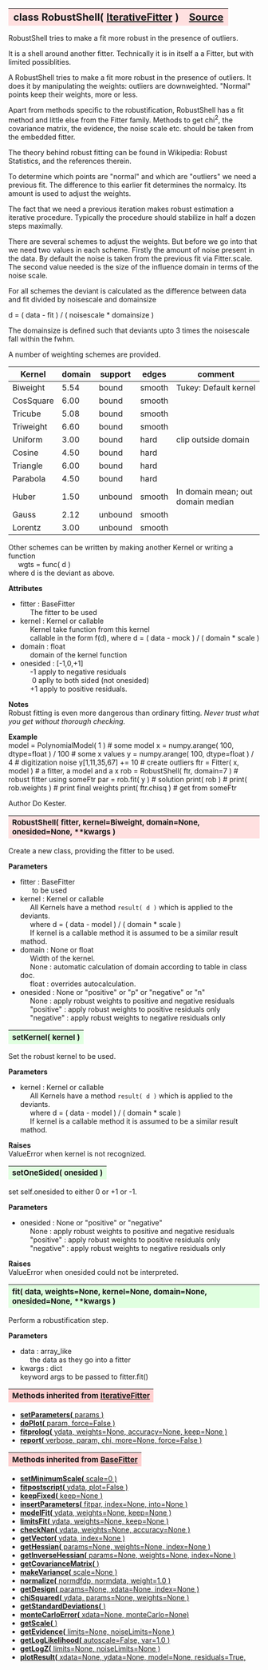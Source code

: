 ---
---
<br><br>

<a name="RobustShell"></a>
<table><thead style="background-color:#FFE0E0; width:100%; font-size:20px"><tr><th style="text-align:left">
<strong>class RobustShell(</strong> <a href="./IterativeFitter.html">IterativeFitter</a> )</th><th style="text-align:right"><a href=https://github.com/dokester/BayesicFitting/blob/master/BayesicFitting/source/RobustShell.py target=_blank>Source</a></th></tr></thead></table>
<p>

RobustShell tries to make a fit more robust in the presence of outliers.

It is a shell around another fitter. Technically it is in itself a
a Fitter, but with limited possiblities.

A RobustShell tries to make a fit more robust in the presence of outliers.
It does it by manipulating the weights: outliers are
downweighted. "Normal" points keep their weights, more or less.

Apart from methods specific to the robustification, RobustShell has a fit method
and little else from the Fitter family. Methods to get chi<sup>2</sup>,
the covariance matrix, the evidence, the noise scale etc. should be taken from
the embedded fitter.

The theory behind robust fitting can be found in Wikipedia: Robust Statistics,
and the references therein.

To determine which points are "normal" and which are "outliers" we
need a previous fit. The difference to this earlier fit determines
the normalcy. Its amount is used to adjust the weights.

The fact that we need a previous iteration makes robust estimation a
iterative procedure.
Typically the procedure should stabilize in half a dozen steps maximally.

There are several schemes to adjust the weights. But before we go into that
we need two values in each scheme.
Firstly the amount of noise present in the data. By default the noise
is taken from the previous fit via Fitter.scale.
The second value needed is the size of the influence domain in terms
of the noise scale.

For all schemes the deviant is calculated as the difference
between data and fit divided by noisescale and domainsize

d = ( data - fit ) / ( noisescale * domainsize )

The domainsize is defined such that deviants upto 3 times the noisescale fall
within the fwhm.

A number of weighting schemes are provided.

| Kernel    | domain | support | edges | comment                |
|-----------|--------|---------|-------|------------------------|
| Biweight  |   5.54 |  bound  | smooth| Tukey: Default kernel  |
| CosSquare |   6.00 |  bound  | smooth|                        |
| Tricube   |   5.08 |  bound  | smooth|                        |
| Triweight |   6.60 |  bound  | smooth|                        |
| Uniform   |   3.00 |  bound  | hard  | clip outside domain    |
| Cosine    |   4.50 |  bound  | hard  |                        |
| Triangle  |   6.00 |  bound  | hard  |                        |
| Parabola  |   4.50 |  bound  | hard  |                        |
| Huber     |   1.50 | unbound | smooth| In domain mean; out domain median |
| Gauss     |   2.12 | unbound | smooth|                        |
| Lorentz   |   3.00 | unbound | smooth|                        |


Other schemes can be written by making another Kernel or writing a function
<br>&nbsp;&nbsp;&nbsp;&nbsp; wgts = func( d )<br>
where d is the deviant as above.

<b>Attributes</b><br>
* fitter  :  BaseFitter<br>
&nbsp;&nbsp;&nbsp;&nbsp; The fitter to be used<br>
* kernel  :  Kernel or callable<br>
&nbsp;&nbsp;&nbsp;&nbsp; Kernel take function from this kernel<br>
&nbsp;&nbsp;&nbsp;&nbsp; callable in the form f(d), where d = ( data - mock ) / ( domain * scale )<br>
* domain  :  float<br>
&nbsp;&nbsp;&nbsp;&nbsp; domain of the kernel function<br>
* onesided  :  [-1,0,+1]<br>
&nbsp;&nbsp;&nbsp;&nbsp; -1 apply to negative residuals<br>
&nbsp;&nbsp;&nbsp;&nbsp;&nbsp; 0 aplly to both sided (not onesided)<br>
&nbsp;&nbsp;&nbsp;&nbsp; +1 apply to positive residuals.<br>


<b>Notes</b><br>
Robust fitting is even more dangerous than ordinary fitting.
*Never trust what you get without thorough checking.*

<b>Example</b><br>
    model = PolynomialModel( 1 )                # some model
    x = numpy.arange( 100, dtype=float ) / 100  # some x values
    y = numpy.arange( 100, dtype=float ) / 4    # digitization noise
    y[1,11,35,67] += 10                         # create outliers
    ftr = Fitter( x, model )                    # a fitter, a model and a x
    rob = RobustShell( ftr, domain=7 )          # robust fitter using someFtr
    par = rob.fit( y )                          # solution
    print( rob )                                #
    print( rob.weights )                        # print final weights
    print( ftr.chisq )                          # get from someFtr

Author       Do Kester.


<a name="RobustShell"></a>
<table><thead style="background-color:#FFE0E0; width:100%; font-size:15px"><tr><th style="text-align:left">
<strong>RobustShell(</strong> fitter, kernel=Biweight, domain=None, onesided=None, **kwargs )
</th></tr></thead></table>
<p>

Create a new class, providing the fitter to be used.

<b>Parameters</b><br>
* fitter  :  BaseFitter<br>
&nbsp;&nbsp;&nbsp;&nbsp;&nbsp; to be used<br>
* kernel  :  Kernel or callable<br>
&nbsp;&nbsp;&nbsp;&nbsp; All Kernels have a method `result( d )` which is applied to the deviants.<br>
&nbsp;&nbsp;&nbsp;&nbsp; where d = ( data - model ) / ( domain * scale )<br>
&nbsp;&nbsp;&nbsp;&nbsp; If kernel is a callable method it is assumed to be a similar result mathod.<br>
* domain  :  None or float<br>
&nbsp;&nbsp;&nbsp;&nbsp; Width of the kernel.<br>
&nbsp;&nbsp;&nbsp;&nbsp; None : automatic calculation of domain according to table in class doc.<br>
&nbsp;&nbsp;&nbsp;&nbsp; float : overrides autocalculation.<br>
* onesided  :  None or "positive" or "p" or "negative" or "n"<br>
&nbsp;&nbsp;&nbsp;&nbsp; None : apply robust weights to positive and negative residuals<br>
&nbsp;&nbsp;&nbsp;&nbsp; "positive" : apply robust weights to positive residuals only<br>
&nbsp;&nbsp;&nbsp;&nbsp; "negative" : apply robust weights to negative residuals only<br>


<a name="setKernel"></a>
<table><thead style="background-color:#E0FFE0; width:100%; font-size:15px"><tr><th style="text-align:left">
<strong>setKernel(</strong> kernel ) 
</th></tr></thead></table>
<p>

Set the robust kernel to be used.

<b>Parameters</b><br>
* kernel  :  Kernel or callable<br>
&nbsp;&nbsp;&nbsp;&nbsp; All Kernels have a method `result( d )` which is applied to the deviants.<br>
&nbsp;&nbsp;&nbsp;&nbsp; where d = ( data - model ) / ( domain * scale )<br>
&nbsp;&nbsp;&nbsp;&nbsp; If kernel is a callable method it is assumed to be a similar result mathod.<br>

<b>Raises</b><br>
ValueError when kernel is not recognized.


<a name="setOneSided"></a>
<table><thead style="background-color:#E0FFE0; width:100%; font-size:15px"><tr><th style="text-align:left">
<strong>setOneSided(</strong> onesided ) 
</th></tr></thead></table>
<p>

set self.onesided to either 0 or +1 or -1.

<b>Parameters</b><br>
* onesided  :  None or "positive" or "negative"<br>
&nbsp;&nbsp;&nbsp;&nbsp; None : apply robust weights to positive and negative residuals<br>
&nbsp;&nbsp;&nbsp;&nbsp; "positive" : apply robust weights to positive residuals only<br>
&nbsp;&nbsp;&nbsp;&nbsp; "negative" : apply robust weights to negative residuals only<br>

<b>Raises</b><br>
ValueError when onesided could not be interpreted.


<a name="fit"></a>
<table><thead style="background-color:#E0FFE0; width:100%; font-size:15px"><tr><th style="text-align:left">
<strong>fit(</strong> data, weights=None, kernel=None, domain=None, onesided=None, **kwargs ) 
</th></tr></thead></table>
<p>

Perform a robustification step.

<b>Parameters</b><br>
* data  :  array_like<br>
&nbsp;&nbsp;&nbsp;&nbsp; the data as they go into a fitter<br>
* kwargs  :  dict<br>
    keyword args to be passed to fitter.fit()

<table><thead style="background-color:#FFD0D0; width:100%; font-size:15px"><tr><th style="text-align:left">
<strong>Methods inherited from</strong> <a href="./IterativeFitter.html">IterativeFitter</a></th></tr></thead></table>


* [<strong>setParameters(</strong> params )](./IterativeFitter.md#setParameters)
* [<strong>doPlot(</strong> param, force=False )](./IterativeFitter.md#doPlot)
* [<strong>fitprolog(</strong> ydata, weights=None, accuracy=None, keep=None ) ](./IterativeFitter.md#fitprolog)
* [<strong>report(</strong> verbose, param, chi, more=None, force=False ) ](./IterativeFitter.md#report)


<table><thead style="background-color:#FFD0D0; width:100%; font-size:15px"><tr><th style="text-align:left">
<strong>Methods inherited from</strong> <a href="./BaseFitter.html">BaseFitter</a></th></tr></thead></table>


* [<strong>setMinimumScale(</strong> scale=0 ) ](./BaseFitter.md#setMinimumScale)
* [<strong>fitpostscript(</strong> ydata, plot=False ) ](./BaseFitter.md#fitpostscript)
* [<strong>keepFixed(</strong> keep=None ) ](./BaseFitter.md#keepFixed)
* [<strong>insertParameters(</strong> fitpar, index=None, into=None ) ](./BaseFitter.md#insertParameters)
* [<strong>modelFit(</strong> ydata, weights=None, keep=None )](./BaseFitter.md#modelFit)
* [<strong>limitsFit(</strong> ydata, weights=None, keep=None ) ](./BaseFitter.md#limitsFit)
* [<strong>checkNan(</strong> ydata, weights=None, accuracy=None )](./BaseFitter.md#checkNan)
* [<strong>getVector(</strong> ydata, index=None )](./BaseFitter.md#getVector)
* [<strong>getHessian(</strong> params=None, weights=None, index=None )](./BaseFitter.md#getHessian)
* [<strong>getInverseHessian(</strong> params=None, weights=None, index=None )](./BaseFitter.md#getInverseHessian)
* [<strong>getCovarianceMatrix(</strong> )](./BaseFitter.md#getCovarianceMatrix)
* [<strong>makeVariance(</strong> scale=None )](./BaseFitter.md#makeVariance)
* [<strong>normalize(</strong> normdfdp, normdata, weight=1.0 ) ](./BaseFitter.md#normalize)
* [<strong>getDesign(</strong> params=None, xdata=None, index=None )](./BaseFitter.md#getDesign)
* [<strong>chiSquared(</strong> ydata, params=None, weights=None )](./BaseFitter.md#chiSquared)
* [<strong>getStandardDeviations(</strong> )](./BaseFitter.md#getStandardDeviations)
* [<strong>monteCarloError(</strong> xdata=None, monteCarlo=None)](./BaseFitter.md#monteCarloError)
* [<strong>getScale(</strong> )](./BaseFitter.md#getScale)
* [<strong>getEvidence(</strong> limits=None, noiseLimits=None )](./BaseFitter.md#getEvidence)
* [<strong>getLogLikelihood(</strong> autoscale=False, var=1.0 ) ](./BaseFitter.md#getLogLikelihood)
* [<strong>getLogZ(</strong> limits=None, noiseLimits=None )](./BaseFitter.md#getLogZ)
* [<strong>plotResult(</strong> xdata=None, ydata=None, model=None, residuals=True,](./BaseFitter.md#plotResult)
